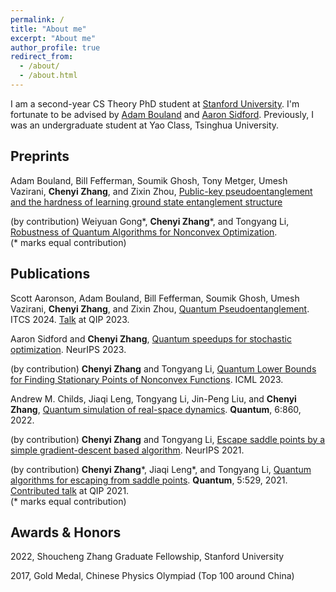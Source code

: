 ```yaml
---
permalink: /
title: "About me"
excerpt: "About me"
author_profile: true
redirect_from: 
  - /about/
  - /about.html
---
```


I am a second-year CS Theory PhD student at [Stanford University](https://cs.stanford.edu). I'm fortunate to be advised by [Adam Bouland](https://theory.stanford.edu/~abouland/) and [Aaron Sidford](https://www.aaronsidford.com). Previously, I was an undergraduate student at Yao Class, Tsinghua University.

## Preprints

Adam Bouland, Bill Fefferman, Soumik Ghosh, Tony Metger, Umesh Vazirani, **Chenyi Zhang**, and Zixin Zhou, [Public-key pseudoentanglement and the hardness of learning ground state entanglement structure](https://arxiv.org/abs/2311.12017)

(by contribution) Weiyuan Gong\*, **Chenyi Zhang**\*, and Tongyang Li, [Robustness of Quantum Algorithms for Nonconvex Optimization](https://arxiv.org/abs/2212.02548).
<br />
(* marks equal contribution)

## Publications
Scott Aaronson, Adam Bouland, Bill Fefferman, Soumik Ghosh, Umesh Vazirani, **Chenyi Zhang**, and Zixin Zhou, [Quantum Pseudoentanglement](https://arxiv.org/abs/2211.00747). ITCS 2024. [Talk](https://www.youtube.com/watch?v=4Nq_zzDg9go) at QIP 2023.

Aaron Sidford and **Chenyi Zhang**, [Quantum speedups for stochastic optimization](https://arxiv.org/abs/2308.01582). NeurIPS 2023.

(by contribution) **Chenyi Zhang** and Tongyang Li, [Quantum Lower Bounds for Finding Stationary Points of Nonconvex Functions](https://arxiv.org/abs/2212.03906). ICML 2023.

Andrew M. Childs, Jiaqi Leng, Tongyang Li, Jin-Peng Liu, and **Chenyi Zhang**, [Quantum simulation of real-space dynamics](https://arxiv.org/abs/2203.17006). **Quantum**, 6:860, 2022.

(by contribution) **Chenyi Zhang** and Tongyang Li, [Escape saddle points by a simple gradient-descent based algorithm](https://arxiv.org/abs/2111.14069). NeurIPS 2021.

(by contribution) **Chenyi Zhang**\*, 
Jiaqi Leng\*, and
Tongyang Li, [Quantum algorithms for escaping from saddle points](https://arxiv.org/abs/2007.10253v3). 
**Quantum**, 5:529, 2021. [Contributed talk](https://www.youtube.com/watch?v=xbHqktWa354&list=PL5DZ45amUsqIaqE9EIemfc9LzeWzXnGY_&index=77) at QIP 2021.
<br />
(* marks equal contribution)



## Awards & Honors
2022, Shoucheng Zhang Graduate Fellowship, Stanford University

2017, Gold Medal, Chinese Physics Olympiad (Top 100 around China)
<br />
<br />
<br />
